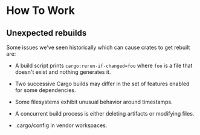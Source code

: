 # How To Work

## Unexpected rebuilds
Some issues we've seen historically which can cause crates to get rebuilt are:

* A build script prints `cargo:rerun-if-changed=foo` where `foo` is a file that
  doesn't exist and nothing generates it.

* Two successive Cargo builds may differ in the set of features enabled for some
  dependencies.

* Some filesystems exhibit unusual behavior around timestamps.

* A concurrent build process is either deleting artifacts or modifying files.

* .cargo/config in vendor workspaces.